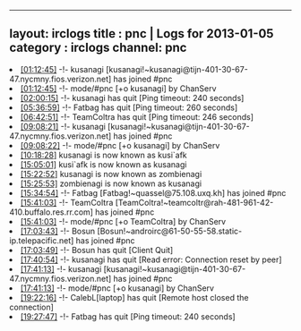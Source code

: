 
---
layout: irclogs
title : pnc | Logs for 2013-01-05
category : irclogs
channel: pnc
---
<li class="logitem"><a href="#01:12:45" name="01:12:45" class="time">[01:12:45]</a> -!- <span class="join">kusanagi</span> [kusanagi!~kusanagi@tijn-401-30-67-47.nycmny.fios.verizon.net] has joined #pnc </li>
<li class="logitem"><a href="#01:12:45" name="01:12:45" class="time">[01:12:45]</a> -!- mode/<span class="mode">#pnc</span> [+o kusanagi] by ChanServ </li>
<li class="logitem"><a href="#02:00:15" name="02:00:15" class="time">[02:00:15]</a> -!- <span class="quit">kusanagi</span> has quit [Ping timeout: 240 seconds] </li>
<li class="logitem"><a href="#05:36:59" name="05:36:59" class="time">[05:36:59]</a> -!- <span class="quit">Fatbag</span> has quit [Ping timeout: 260 seconds] </li>
<li class="logitem"><a href="#06:42:51" name="06:42:51" class="time">[06:42:51]</a> -!- <span class="quit">TeamColtra</span> has quit [Ping timeout: 246 seconds] </li>
<li class="logitem"><a href="#09:08:21" name="09:08:21" class="time">[09:08:21]</a> -!- <span class="join">kusanagi</span> [kusanagi!~kusanagi@tijn-401-30-67-47.nycmny.fios.verizon.net] has joined #pnc </li>
<li class="logitem"><a href="#09:08:22" name="09:08:22" class="time">[09:08:22]</a> -!- mode/<span class="mode">#pnc</span> [+o kusanagi] by ChanServ </li>
<li class="logitem"><a href="#10:18:28" name="10:18:28" class="time">[10:18:28]</a> <span class="nick">kusanagi</span> is now known as <span class="nick">kusi`afk</span> </li>
<li class="logitem"><a href="#15:05:01" name="15:05:01" class="time">[15:05:01]</a> <span class="nick">kusi`afk</span> is now known as <span class="nick">kusanagi</span> </li>
<li class="logitem"><a href="#15:22:52" name="15:22:52" class="time">[15:22:52]</a> <span class="nick">kusanagi</span> is now known as <span class="nick">zombienagi</span> </li>
<li class="logitem"><a href="#15:25:53" name="15:25:53" class="time">[15:25:53]</a> <span class="nick">zombienagi</span> is now known as <span class="nick">kusanagi</span> </li>
<li class="logitem"><a href="#15:34:54" name="15:34:54" class="time">[15:34:54]</a> -!- <span class="join">Fatbag</span> [Fatbag!~quassel@75.108.uxq.kh] has joined #pnc </li>
<li class="logitem"><a href="#15:41:03" name="15:41:03" class="time">[15:41:03]</a> -!- <span class="join">TeamColtra</span> [TeamColtra!~teamcoltr@rah-481-961-42-410.buffalo.res.rr.com] has joined #pnc </li>
<li class="logitem"><a href="#15:41:03" name="15:41:03" class="time">[15:41:03]</a> -!- mode/<span class="mode">#pnc</span> [+o TeamColtra] by ChanServ </li>
<li class="logitem"><a href="#17:03:43" name="17:03:43" class="time">[17:03:43]</a> -!- <span class="join">Bosun</span> [Bosun!~androirc@61-50-55-58.static-ip.telepacific.net] has joined #pnc </li>
<li class="logitem"><a href="#17:03:49" name="17:03:49" class="time">[17:03:49]</a> -!- <span class="quit">Bosun</span> has quit [Client Quit] </li>
<li class="logitem"><a href="#17:40:54" name="17:40:54" class="time">[17:40:54]</a> -!- <span class="quit">kusanagi</span> has quit [Read error: Connection reset by peer] </li>
<li class="logitem"><a href="#17:41:13" name="17:41:13" class="time">[17:41:13]</a> -!- <span class="join">kusanagi</span> [kusanagi!~kusanagi@tijn-401-30-67-47.nycmny.fios.verizon.net] has joined #pnc </li>
<li class="logitem"><a href="#17:41:13" name="17:41:13" class="time">[17:41:13]</a> -!- mode/<span class="mode">#pnc</span> [+o kusanagi] by ChanServ </li>
<li class="logitem"><a href="#19:22:16" name="19:22:16" class="time">[19:22:16]</a> -!- <span class="quit">CalebL[laptop]</span> has quit [Remote host closed the connection] </li>
<li class="logitem"><a href="#19:27:47" name="19:27:47" class="time">[19:27:47]</a> -!- <span class="quit">Fatbag</span> has quit [Ping timeout: 240 seconds] </li>


